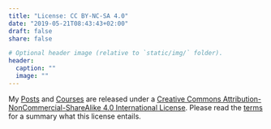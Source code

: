```yaml
---
title: "License: CC BY-NC-SA 4.0"
date: "2019-05-21T08:43:43+02:00"
draft: false
share: false

# Optional header image (relative to `static/img/` folder).
header:
  caption: ""
  image: ""
---
```


<p align="center">
  <a href="http://creativecommons.org/licenses/by-nc-sa/4.0/" style="text-decoration:none" target="_blank"><i class="fab fa-creative-commons fa-2x"></i> <i class="fab fa-creative-commons-by fa-2x"></i> <i class="fab fa-creative-commons-nc fa-2x"></i> <i class="fab fa-creative-commons-sa fa-2x"></i></a>
</p>

My [Posts](/post/) and [Courses](/courses/) are released under a [Creative Commons Attribution-NonCommercial-ShareAlike 4.0 International License](http://creativecommons.org/licenses/by-nc-sa/4.0/). Please read the [terms](/terms/) for a summary what this license entails.

